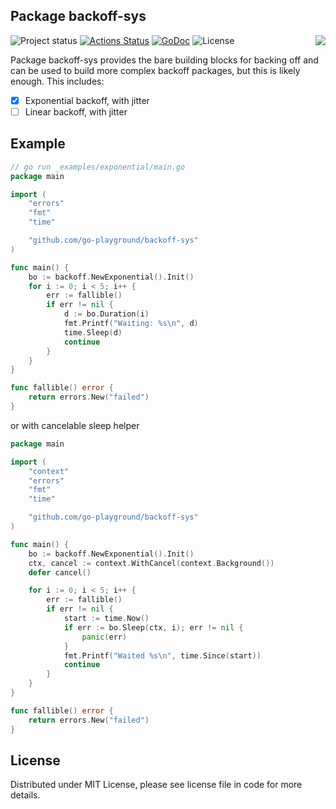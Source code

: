 ## Package backoff-sys

<img align="right" src="https://raw.githubusercontent.com/go-playground/backoff-sys/master/logo.jpg">![Project status](https://img.shields.io/badge/version-1.3.0-green.svg)
[![Actions Status](https://github.com/go-playground/backoff-sys/workflows/Lint%20%26%20Test/badge.svg)](https://github.com/go-playground/backoff-sys/actions)
[![GoDoc](https://godoc.org/github.com/go-playground/backoff-sys?status.svg)](https://pkg.go.dev/github.com/go-playground/backoff-sys)
![License](https://img.shields.io/dub/l/vibe-d.svg)

Package backoff-sys provides the bare building blocks for backing off and can be used to build more complex backoff packages, but this is likely enough.
This includes:
- [x] Exponential backoff, with jitter
- [ ] Linear backoff, with jitter

Example
-------
```go
// go run _examples/exponential/main.go
package main

import (
	"errors"
	"fmt"
	"time"

	"github.com/go-playground/backoff-sys"
)

func main() {
	bo := backoff.NewExponential().Init()
	for i := 0; i < 5; i++ {
		err := fallible()
		if err != nil {
			d := bo.Duration(i)
			fmt.Printf("Waiting: %s\n", d)
			time.Sleep(d)
			continue
		}
	}
}

func fallible() error {
	return errors.New("failed")
}
```

or with cancelable sleep helper

```go
package main

import (
	"context"
	"errors"
	"fmt"
	"time"

	"github.com/go-playground/backoff-sys"
)

func main() {
	bo := backoff.NewExponential().Init()
	ctx, cancel := context.WithCancel(context.Background())
	defer cancel()

	for i := 0; i < 5; i++ {
		err := fallible()
		if err != nil {
			start := time.Now()
			if err := bo.Sleep(ctx, i); err != nil {
				panic(err)
			}
			fmt.Printf("Waited %s\n", time.Since(start))
			continue
		}
	}
}

func fallible() error {
	return errors.New("failed")
}
``` 

License
------
Distributed under MIT License, please see license file in code for more details.
